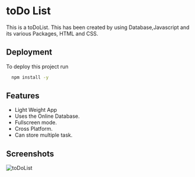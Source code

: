 
# toDo List

This is a toDoList. This has been created by using Database,Javascript and its various Packages, HTML and CSS. 

## Deployment

To deploy this project run

```bash
  npm install -y
```


## Features

- Light Weight App
- Uses the Online Database.
- Fullscreen mode.
- Cross Platform.
- Can store multiple task.


## Screenshots

<!-- ![App Screenshot](https://https://github.com/Kodiererin/toDoList/blob/master/toDoList.jpg/468x300?) -->
![toDoList](https://user-images.githubusercontent.com/110911377/218282292-ace14dad-f63b-4ed1-b943-fd6f33282ad1.jpg)


